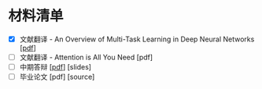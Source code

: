 # 材料清单

- [x] 文献翻译 - An Overview of Multi-Task Learning in Deep Neural Networks [[pdf](https://github.com/txsun1997/Graduation/blob/master/materials/%E6%B7%B1%E5%B1%82%E7%A5%9E%E7%BB%8F%E7%BD%91%E7%BB%9C%E5%A4%9A%E4%BB%BB%E5%8A%A1%E5%AD%A6%E4%B9%A0%E7%BB%BC%E8%BF%B0%EF%BC%88%E4%B8%AD%E6%96%87%E7%BF%BB%E8%AF%91%EF%BC%89.pdf)]
- [ ] 文献翻译 - Attention is All You Need [pdf]
- [ ] 中期答辩 [[pdf]()] [slides]
- [ ] 毕业论文 [pdf] [source] 
